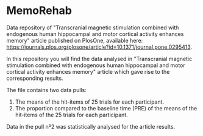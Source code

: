 # MemoRehab
Data repository of "Transcranial magnetic stimulation combined with endogenous human hippocampal and motor cortical activity enhances memory" article published on PlosOne, available here: https://journals.plos.org/plosone/article?id=10.1371/journal.pone.0295413.

In this repository you will find the data analysed in "Transcranial magnetic stimulation combined with endogenous human hippocampal and motor cortical activity enhances memory" article which gave rise to the corresponding results.

The file contains two data pulls:
   1.  The means of the hit-items of 25 trials for each participant.
   2.  The proportion compared to the baseline time (PRE) of the means of the hit-items of the 25 trials for each participant.

Data in the pull nº2 was statistically analysed for the article results.
